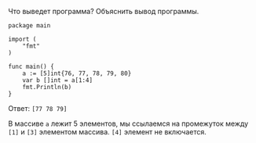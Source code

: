 
Что выведет программа? Объяснить вывод программы.
```
package main

import (
    "fmt"
)

func main() {
    a := [5]int{76, 77, 78, 79, 80}
    var b []int = a[1:4]
    fmt.Println(b)
}
```
Ответ:
```[77 78 79]```

В массиве `a` лежит 5 элементов, мы ссылаемся на промежуток между `[1]` и `[3]` 
элементом массива. `[4]` элемент не включается.
